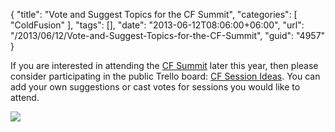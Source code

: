 {
	"title": "Vote and Suggest Topics for the CF Summit",
	"categories": [
		"ColdFusion"
	],
	"tags": [],
	"date": "2013-06-12T08:06:00+06:00",
	"url": "/2013/06/12/Vote-and-Suggest-Topics-for-the-CF-Summit",
	"guid": "4957"
}

If you are interested in attending the <a href="http://cfsummit.adobeevents.com/">CF Summit</a> later this year, then please consider participating in the public Trello board: <a href="https://trello.com/board/cf-session-ideas/51b0fbeb94b2237145005a11">CF Session Ideas</a>. You can add your own suggestions or cast votes for sessions you would like to attend. 

<img src="http://www.raymondcamden.com/images/Screenshot_6_12_13_7_03_AM.png" />